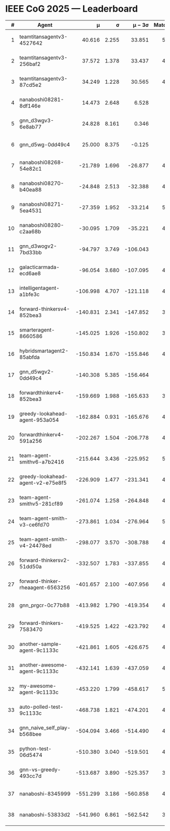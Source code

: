 # IEEE CoG 2025 — Leaderboard

| # | Agent | μ | σ | μ − 3σ | Matches | Updated |
|---:|---|---:|---:|---:|---:|---|
| 1 | teamtitansagentv3-4527642 | 40.616 | 2.255 | 33.851 | 5056 | 2025-08-29 21:38 |
| 2 | teamtitansagentv3-256baf2 | 37.572 | 1.378 | 33.437 | 4976 | 2025-08-29 21:38 |
| 3 | teamtitansagentv3-87cd5e2 | 34.249 | 1.228 | 30.565 | 4560 | 2025-08-29 21:38 |
| 4 | nanaboshi08281-8df146e | 14.473 | 2.648 | 6.528 | 206 | 2025-08-29 21:38 |
| 5 | gnn_d3wgv3-6e8ab77 | 24.828 | 8.161 | 0.346 | 118 | 2025-08-29 21:38 |
| 6 | gnn_d5wg-0dd49c4 | 25.000 | 8.375 | -0.125 | 100 | 2025-08-29 21:38 |
| 7 | nanaboshi08268-54e82c1 | -21.789 | 1.696 | -26.877 | 4800 | 2025-08-29 21:38 |
| 8 | nanaboshi08270-b40ea88 | -24.848 | 2.513 | -32.388 | 4920 | 2025-08-29 21:38 |
| 9 | nanaboshi08271-5ea4531 | -27.359 | 1.952 | -33.214 | 5038 | 2025-08-29 21:38 |
| 10 | nanaboshi08280-c2aa68b | -30.095 | 1.709 | -35.221 | 4598 | 2025-08-29 21:38 |
| 11 | gnn_d3wogv2-7bd33bb | -94.797 | 3.749 | -106.043 | 224 | 2025-08-29 21:38 |
| 12 | galacticarmada-ecd6ae8 | -96.054 | 3.680 | -107.095 | 4840 | 2025-08-29 21:38 |
| 13 | intelligentagent-a1bfe3c | -106.998 | 4.707 | -121.118 | 4220 | 2025-08-29 21:38 |
| 14 | forward-thinkersv4-852bea3 | -140.831 | 2.341 | -147.852 | 3725 | 2025-08-29 21:38 |
| 15 | smarteragent-8660586 | -145.025 | 1.926 | -150.802 | 3934 | 2025-08-29 21:38 |
| 16 | hybridsmartagent2-85abfda | -150.834 | 1.670 | -155.846 | 4214 | 2025-08-29 21:38 |
| 17 | gnn_d5wgv2-0dd49c4 | -140.308 | 5.385 | -156.464 | 180 | 2025-08-29 21:38 |
| 18 | forwardthinkerv4-852bea3 | -159.669 | 1.988 | -165.633 | 3636 | 2025-08-29 21:38 |
| 19 | greedy-lookahead-agent-953a054 | -162.884 | 0.931 | -165.676 | 4392 | 2025-08-29 21:38 |
| 20 | forwardthinkerv4-591a256 | -202.267 | 1.504 | -206.778 | 4217 | 2025-08-29 21:38 |
| 21 | team-agent-smithv6-a7b2416 | -215.644 | 3.436 | -225.952 | 5040 | 2025-08-29 21:38 |
| 22 | greedy-lookahead-agent-v2-e75e8f5 | -226.909 | 1.477 | -231.341 | 4704 | 2025-08-29 21:38 |
| 23 | team-agent-smithv5-281cf89 | -261.074 | 1.258 | -264.848 | 4900 | 2025-08-29 21:38 |
| 24 | team-agent-smith-v3-ce6fd70 | -273.861 | 1.034 | -276.964 | 5458 | 2025-08-29 21:38 |
| 25 | team-agent-smith-v4-24478ed | -298.077 | 3.570 | -308.788 | 4478 | 2025-08-29 21:38 |
| 26 | forward-thinkersv2-51dd50a | -332.507 | 1.783 | -337.855 | 4638 | 2025-08-29 21:38 |
| 27 | forward-thinker-rheaagent-6563256 | -401.657 | 2.100 | -407.956 | 4098 | 2025-08-29 21:38 |
| 28 | gnn_prgcr-0c77b88 | -413.982 | 1.790 | -419.354 | 4710 | 2025-08-29 21:38 |
| 29 | forward-thinkers-7583470 | -419.525 | 1.422 | -423.792 | 4960 | 2025-08-29 21:38 |
| 30 | another-sample-agent-9c1133c | -421.861 | 1.605 | -426.675 | 4940 | 2025-08-29 21:38 |
| 31 | another-awesome-agent-9c1133c | -432.141 | 1.639 | -437.059 | 4400 | 2025-08-29 21:38 |
| 32 | my-awesome-agent-9c1133c | -453.220 | 1.799 | -458.617 | 5240 | 2025-08-29 21:38 |
| 33 | auto-polled-test-9c1133c | -468.738 | 1.821 | -474.201 | 4820 | 2025-08-29 21:38 |
| 34 | gnn_naive_self_play-b568bee | -504.094 | 3.466 | -514.490 | 4120 | 2025-08-29 21:38 |
| 35 | python-test-06d5474 | -510.380 | 3.040 | -519.501 | 4180 | 2025-08-29 21:38 |
| 36 | gnn-vs-greedy-493cc7d | -513.687 | 3.890 | -525.357 | 3720 | 2025-08-29 21:38 |
| 37 | nanaboshi-8345999 | -551.299 | 3.186 | -560.858 | 4050 | 2025-08-29 21:38 |
| 38 | nanaboshi-53833d2 | -541.960 | 6.861 | -562.542 | 3600 | 2025-08-29 21:38 |
